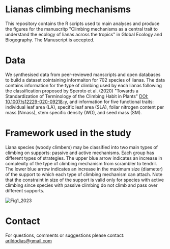 # Lianas climbing mechanisms

This repository contains the R scripts used to main analyses and produce the figures for the manuscritp "Climbing mechanisms as a central trait to understand the ecology of lianas across the tropics" in Global Ecology and Biogegraphy. 
The Manuscript is accepted.

# Data

We synthesised data from peer-reviewed manscripts and open databases to build a dataset cointaining informaiton for 702 species of lianas. The data contains information for the type of climbing used by each lianas following the classification proposed by Speroto et al. (2020) "Towards a Standardization of Terminology of the Climbing Habit in Plants" [DOI: 10.1007/s12229-020-09218-y](https://doi.org/10.1007/s12229-020-09218-y), and information for five functional traits: individual leaf area (LA), specific leaf area (SLA), foliar nitrogen content per mass (Nmass), stem specific density (WD), and seed mass (SM).

# Framework used in the study

Liana species (woody climbers) may be classified into two main types of climbing on supports: passive and active mechanisms. Each group has different types of strategies. The upper blue arrow indicates an increase in complexity of the type of climbing mechanism from scrambler to tendril. The lower blue arrow indicates an increase in the maximum size (diameter) of the support to which each type of climbing mechanism can attach. Note that the constraint in size of the support is valid only for species with active climbing since species with passive climbing do not climb and pass over different supports.

![Fig1_2023](https://github.com/arildodias/lianas-climbing-mechanisms-trait-data/assets/74654083/796cf584-1174-4496-841e-eee982aec8a4)



# Contact

For questions, comments or suggestions please contact: arildodias@gmail.com
